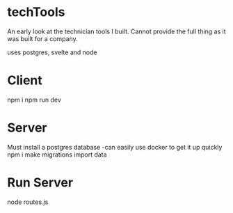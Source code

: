 # techTools

An early look at the technician tools I built. Cannot provide the full thing as it was built for a company. 

uses postgres, svelte and node

# Client
npm i
npm run dev

# Server
Must install a postgres database
 -can easily use docker to get it up quickly
npm i
make migrations
import data
# Run Server
node routes.js
